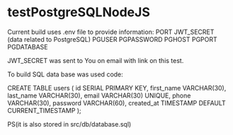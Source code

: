 # testPostgreSQLNodeJS

Current build uses .env file to provide information:
PORT
JWT_SECRET
(data related to PostgreSQL)
PGUSER
PGPASSWORD
PGHOST
PGPORT
PGDATABASE

JWT_SECRET was sent to You on email with link on this test.

To build SQL data base was used code:

CREATE TABLE users (
id SERIAL PRIMARY KEY,
first_name VARCHAR(30),
last_name VARCHAR(30),
email VARCHAR(30) UNIQUE,
phone VARCHAR(30),
password VARCHAR(60),
created_at TIMESTAMP DEFAULT CURRENT_TIMESTAMP
);

PS(it is also stored in src/db/database.sql)

